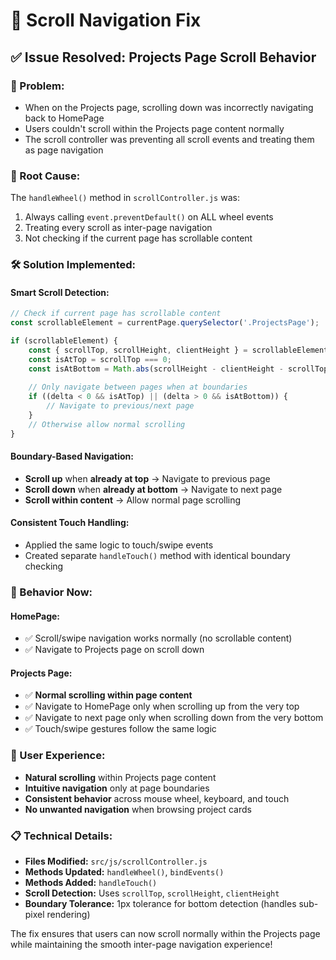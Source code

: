 # 🔧 Scroll Navigation Fix

## ✅ Issue Resolved: Projects Page Scroll Behavior

### **🐛 Problem:**
- When on the Projects page, scrolling down was incorrectly navigating back to HomePage
- Users couldn't scroll within the Projects page content normally
- The scroll controller was preventing all scroll events and treating them as page navigation

### **🎯 Root Cause:**
The `handleWheel()` method in `scrollController.js` was:
1. Always calling `event.preventDefault()` on ALL wheel events
2. Treating every scroll as inter-page navigation
3. Not checking if the current page has scrollable content

### **🛠️ Solution Implemented:**

#### **Smart Scroll Detection:**
```javascript
// Check if current page has scrollable content
const scrollableElement = currentPage.querySelector('.ProjectsPage');

if (scrollableElement) {
    const { scrollTop, scrollHeight, clientHeight } = scrollableElement;
    const isAtTop = scrollTop === 0;
    const isAtBottom = Math.abs(scrollHeight - clientHeight - scrollTop) < 1;
    
    // Only navigate between pages when at boundaries
    if ((delta < 0 && isAtTop) || (delta > 0 && isAtBottom)) {
        // Navigate to previous/next page
    }
    // Otherwise allow normal scrolling
}
```

#### **Boundary-Based Navigation:**
- **Scroll up** when **already at top** → Navigate to previous page
- **Scroll down** when **already at bottom** → Navigate to next page  
- **Scroll within content** → Allow normal page scrolling

#### **Consistent Touch Handling:**
- Applied the same logic to touch/swipe events
- Created separate `handleTouch()` method with identical boundary checking

### **📱 Behavior Now:**

#### **HomePage:**
- ✅ Scroll/swipe navigation works normally (no scrollable content)
- ✅ Navigate to Projects page on scroll down

#### **Projects Page:**
- ✅ **Normal scrolling within page content** 
- ✅ Navigate to HomePage only when scrolling up from the very top
- ✅ Navigate to next page only when scrolling down from the very bottom
- ✅ Touch/swipe gestures follow the same logic

### **🎨 User Experience:**
- **Natural scrolling** within Projects page content
- **Intuitive navigation** only at page boundaries  
- **Consistent behavior** across mouse wheel, keyboard, and touch
- **No unwanted navigation** when browsing project cards

### **📋 Technical Details:**
- **Files Modified:** `src/js/scrollController.js`
- **Methods Updated:** `handleWheel()`, `bindEvents()`
- **Methods Added:** `handleTouch()`
- **Scroll Detection:** Uses `scrollTop`, `scrollHeight`, `clientHeight`
- **Boundary Tolerance:** 1px tolerance for bottom detection (handles sub-pixel rendering)

The fix ensures that users can now scroll normally within the Projects page while maintaining the smooth inter-page navigation experience!
